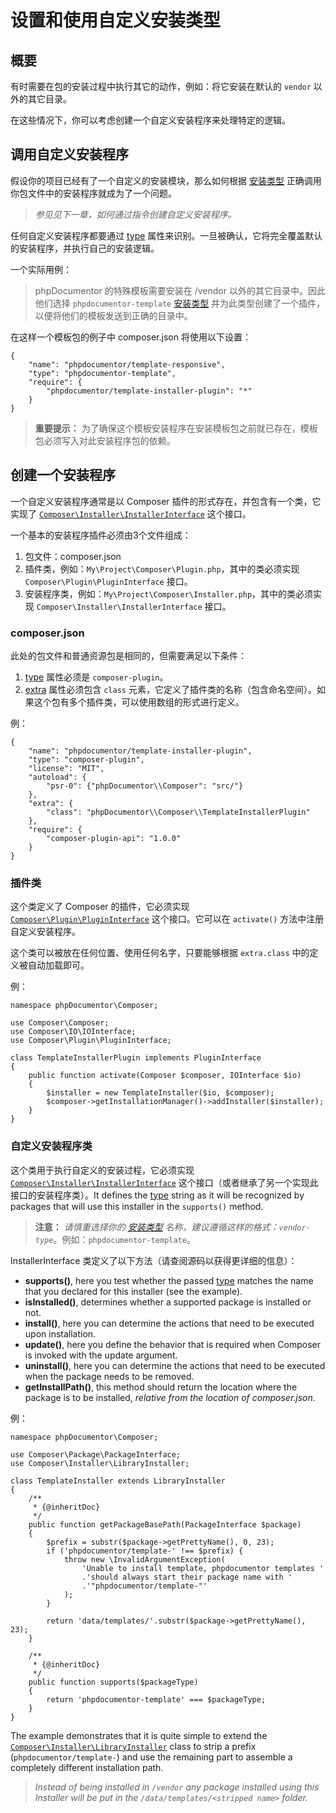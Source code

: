 <!--
    tagline: Modify the way certain types of packages are installed
-->

# 设置和使用自定义安装类型

## 概要

有时需要在包的安装过程中执行其它的动作，例如：将它安装在默认的 `vendor` 以外的其它目录。

在这些情况下，你可以考虑创建一个自定义安装程序来处理特定的逻辑。

## 调用自定义安装程序

假设你的项目已经有了一个自定义的安装模块，那么如何根据 [安装类型][1] 正确调用你包文件中的安装程序就成为了一个问题。

> _参见见下一章，如何通过指令创建自定义安装程序。_

任何自定义安装程序都要通过 [type][1] 属性来识别。一旦被确认，它将完全覆盖默认的安装程序，并执行自己的安装逻辑。

一个实际用例：

> phpDocumentor 的特殊模板需要安装在 /vendor 以外的其它目录中。因此他们选择 `phpdocumentor-template` [安装类型][1] 并为此类型创建了一个插件，以便将他们的模板发送到正确的目录中。

在这样一个模板包的例子中 composer.json 将使用以下设置：

    {
        "name": "phpdocumentor/template-responsive",
        "type": "phpdocumentor-template",
        "require": {
            "phpdocumentor/template-installer-plugin": "*"
        }
    }

> **重要提示：** 为了确保这个模板安装程序在安装模板包之前就已存在，模板包必须写入对此安装程序包的依赖。

## 创建一个安装程序

一个自定义安装程序通常是以 Composer 插件的形式存在，并包含有一个类，它实现了 [`Composer\Installer\InstallerInterface`][3] 这个接口。

一个基本的安装程序插件必须由3个文件组成：

1. 包文件：composer.json
2. 插件类，例如：`My\Project\Composer\Plugin.php`，其中的类必须实现 `Composer\Plugin\PluginInterface` 接口。
3. 安装程序类，例如：`My\Project\Composer\Installer.php`，其中的类必须实现 `Composer\Installer\InstallerInterface` 接口。

### composer.json

此处的包文件和普通资源包是相同的，但需要满足以下条件：

1. [type][1] 属性必须是 `composer-plugin`。
2. [extra][2] 属性必须包含 `class` 元素，它定义了插件类的名称（包含命名空间）。如果这个包有多个插件类，可以使用数组的形式进行定义。

例：

    {
        "name": "phpdocumentor/template-installer-plugin",
        "type": "composer-plugin",
        "license": "MIT",
        "autoload": {
            "psr-0": {"phpDocumentor\\Composer": "src/"}
        },
        "extra": {
            "class": "phpDocumentor\\Composer\\TemplateInstallerPlugin"
        },
        "require": {
            "composer-plugin-api": "1.0.0"
        }
    }

### 插件类

这个类定义了 Composer 的插件，它必须实现 [`Composer\Plugin\PluginInterface`][3] 这个接口。它可以在 `activate()` 方法中注册自定义安装程序。

这个类可以被放在任何位置、使用任何名字，只要能够根据 `extra.class` 中的定义被自动加载即可。

例：

    namespace phpDocumentor\Composer;

    use Composer\Composer;
    use Composer\IO\IOInterface;
    use Composer\Plugin\PluginInterface;

    class TemplateInstallerPlugin implements PluginInterface
    {
        public function activate(Composer $composer, IOInterface $io)
        {
            $installer = new TemplateInstaller($io, $composer);
            $composer->getInstallationManager()->addInstaller($installer);
        }
    }

### 自定义安装程序类

这个类用于执行自定义的安装过程，它必须实现 [`Composer\Installer\InstallerInterface`][4] 这个接口（或者继承了另一个实现此接口的安装程序类）。It defines the [type][1] string as it will be recognized by packages that will use this installer in the `supports()` method.

> **注意：** _请慎重选择你的 [安装类型][1] 名称，建议遵循这样的格式：`vendor-type`_。例如：`phpdocumentor-template`。

InstallerInterface 类定义了以下方法（请查阅源码以获得更详细的信息）：

* **supports()**, here you test whether the passed [type][1] matches the name
  that you declared for this installer (see the example).
* **isInstalled()**, determines whether a supported package is installed or not.
* **install()**, here you can determine the actions that need to be executed
  upon installation.
* **update()**, here you define the behavior that is required when Composer is
  invoked with the update argument.
* **uninstall()**, here you can determine the actions that need to be executed
  when the package needs to be removed.
* **getInstallPath()**, this method should return the location where the
  package is to be installed, _relative from the location of composer.json._

例：

    namespace phpDocumentor\Composer;

    use Composer\Package\PackageInterface;
    use Composer\Installer\LibraryInstaller;

    class TemplateInstaller extends LibraryInstaller
    {
        /**
         * {@inheritDoc}
         */
        public function getPackageBasePath(PackageInterface $package)
        {
            $prefix = substr($package->getPrettyName(), 0, 23);
            if ('phpdocumentor/template-' !== $prefix) {
                throw new \InvalidArgumentException(
                    'Unable to install template, phpdocumentor templates '
                    .'should always start their package name with '
                    .'"phpdocumentor/template-"'
                );
            }

            return 'data/templates/'.substr($package->getPrettyName(), 23);
        }

        /**
         * {@inheritDoc}
         */
        public function supports($packageType)
        {
            return 'phpdocumentor-template' === $packageType;
        }
    }

The example demonstrates that it is quite simple to extend the
[`Composer\Installer\LibraryInstaller`][5] class to strip a prefix
(`phpdocumentor/template-`) and use the remaining part to assemble a completely
different installation path.

> _Instead of being installed in `/vendor` any package installed using this
> Installer will be put in the `/data/templates/<stripped name>` folder._

[1]: ../04-schema.md#type
[2]: ../04-schema.md#extra
[3]: https://github.com/composer/composer/blob/master/src/Composer/Plugin/PluginInterface.php
[4]: https://github.com/composer/composer/blob/master/src/Composer/Installer/InstallerInterface.php
[5]: https://github.com/composer/composer/blob/master/src/Composer/Installer/LibraryInstaller.php
